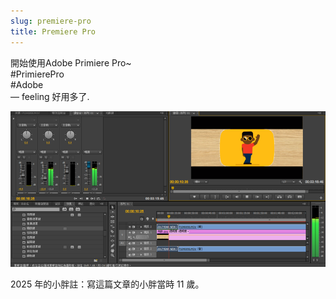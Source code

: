 ```yaml
---
slug: premiere-pro
title: Premiere Pro
---
```

開始使用Adobe Primiere Pro~  
\#PrimierePro  
\#Adobe  
— feeling 好用多了.

<!-- truncate -->

![](2017-03-31-premiere-pro.png)

2025 年的小胖註：寫這篇文章的小胖當時 11 歲。